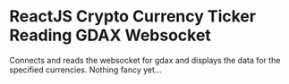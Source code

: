 # ReactJS Crypto Currency Ticker Reading GDAX Websocket

Connects and reads the websocket for gdax and displays the data for the specified currencies. Nothing fancy yet...

